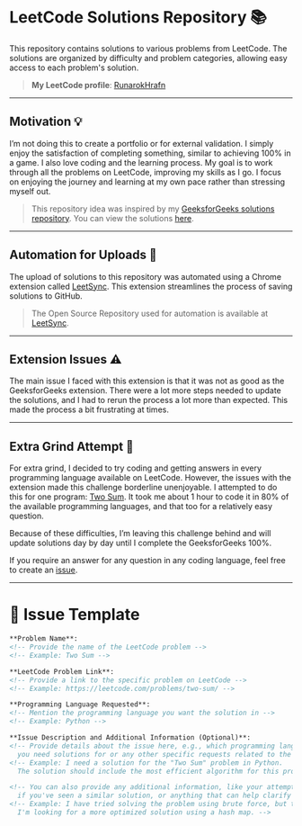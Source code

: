 # LeetCode Solutions Repository 📚

This repository contains solutions to various problems from LeetCode. The solutions are organized by difficulty and problem categories, allowing easy access to each problem's solution.  
> **My LeetCode profile**: [RunarokHrafn](https://leetcode.com/u/SzWNNvb9TK/)

---

## Motivation 💡

I’m not doing this to create a portfolio or for external validation. I simply enjoy the satisfaction of completing something, similar to achieving 100% in a game. I also love coding and the learning process. My goal is to work through all the problems on LeetCode, improving my skills as I go. I focus on enjoying the journey and learning at my own pace rather than stressing myself out.

> This repository idea was inspired by my [GeeksforGeeks solutions repository](https://github.com/Runarok). You can view the solutions [here](https://github.com/Runarok/GeeksForGeeks-solutions).

---

## Automation for Uploads 🤖

The upload of solutions to this repository was automated using a Chrome extension called [LeetSync](https://chromewebstore.google.com/detail/leetsync-leetcode-to-gith/ppkbejeolfcbaomanmbpjdbkfcjfhjnd). This extension streamlines the process of saving solutions to GitHub.  
> The Open Source Repository used for automation is available at [LeetSync](https://github.com/LeetSync/LeetSync).

---

## Extension Issues ⚠️

The main issue I faced with this extension is that it was not as good as the GeeksforGeeks extension. There were a lot more steps needed to update the solutions, and I had to rerun the process a lot more than expected. This made the process a bit frustrating at times.

---

## Extra Grind Attempt 🔧

For extra grind, I decided to try coding and getting answers in every programming language available on LeetCode. However, the issues with the extension made this challenge borderline unenjoyable. I attempted to do this for one program: [Two Sum](https://github.com/Runarok/LeetSolutions/tree/main/Solutions/1-two-sum). It took me about 1 hour to code it in 80% of the available programming languages, and that too for a relatively easy question. 

Because of these difficulties, I’m leaving this challenge behind and will update solutions day by day until I complete the GeeksforGeeks 100%.  

If you require an answer for any question in any coding language, feel free to create an [issue](https://github.com/Runarok/LeetSolutions/issues).

---

# 📝 Issue Template

```markdown
**Problem Name**:  
<!-- Provide the name of the LeetCode problem -->
<!-- Example: Two Sum -->

**LeetCode Problem Link**:  
<!-- Provide a link to the specific problem on LeetCode -->
<!-- Example: https://leetcode.com/problems/two-sum/ -->

**Programming Language Requested**:  
<!-- Mention the programming language you want the solution in -->
<!-- Example: Python -->

**Issue Description and Additional Information (Optional)**:  
<!-- Provide details about the issue here, e.g., which programming languages
  you need solutions for or any other specific requests related to the problem. -->
<!-- Example: I need a solution for the "Two Sum" problem in Python.
  The solution should include the most efficient algorithm for this problem. -->

<!-- You can also provide any additional information, like your attempt at solving the problem,
  if you've seen a similar solution, or anything that can help clarify the request. -->
<!-- Example: I have tried solving the problem using brute force, but the solution isn't efficient enough.
  I'm looking for a more optimized solution using a hash map. -->
```
